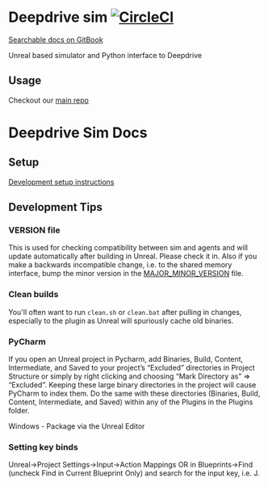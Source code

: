 # Deepdrive sim [![CircleCI](https://circleci.com/gh/deepdrive/deepdrive-sim.svg?style=svg)](https://circleci.com/gh/deepdrive/deepdrive-sim)

[Searchable docs on GitBook](https://simdocs.deepdrive.io/v/v3/docs)

Unreal based simulator and Python interface to Deepdrive

## Usage

Checkout our [main repo](https://github.com/deepdrive/deepdrive)


# Deepdrive Sim Docs

## Setup

[Development setup instructions](/docs/setup)


## Development Tips

### VERSION file

This is used for checking compatibility between sim and agents and will update automatically after building in Unreal. Please check it in. Also if you make a backwards incompatible change, i.e. to the shared memory interface, bump the minor version in the [MAJOR_MINOR_VERSION](Content/Data/MAJOR_MINOR_VERSION) file. 



### Clean builds

You'll often want to run `clean.sh` or `clean.bat` after pulling in changes, especially to the plugin as Unreal will spuriously cache old binaries.

### PyCharm

If you open an Unreal project in Pycharm, add Binaries, Build, Content, Intermediate, and Saved to your project’s “Excluded” directories in Project Structure or simply by right clicking and choosing “Mark Directory as” => “Excluded”. Keeping these large binary directories in the project will cause PyCharm to index them. Do the same with these directories (Binaries, Build, Content, Intermediate, and Saved) within any of the Plugins in the Plugins folder.


Windows - Package via the Unreal Editor

### Setting key binds

Unreal->Project Settings->Input->Action Mappings OR in Blueprints->Find (uncheck Find in Current Blueprint Only) and search for the input key, i.e. J.


